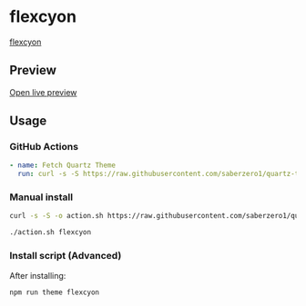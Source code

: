 # flexcyon

[flexcyon](#)

## Preview

[Open live preview](https://quartz-themes.github.io/flexcyon/)

## Usage

### GitHub Actions

```yaml
- name: Fetch Quartz Theme
  run: curl -s -S https://raw.githubusercontent.com/saberzero1/quartz-themes/master/action.sh | bash -s -- flexcyon
```

### Manual install

```bash
curl -s -S -o action.sh https://raw.githubusercontent.com/saberzero1/quartz-themes/master/action.sh

./action.sh flexcyon
```

### Install script (Advanced)

After installing:

```bash
npm run theme flexcyon
```
